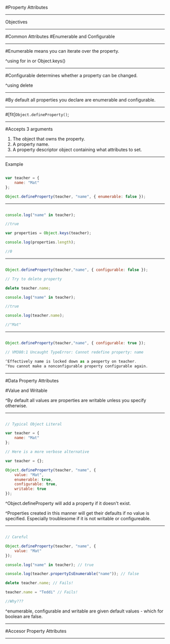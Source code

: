 #Property Attributes

---

Objectives

---

#Common Attributes
#Enumerable and Configurable

---


#Enumerable means you can iterate over the property.

^using for in or Object.keys()

---

#Configurable determines whether a property can be changed.

^using delete

---

#By default all properties you declare are enumerable and configurable.

---

#[fit]```Object.defineProperty()```;

---

#Accepts 3 arguments

1. The object that owns the property.
2. A property name.
3. A property descriptor object containing what attributes to set.

---

Example

```javascript

var teacher = {
	name: "Mat"
};

Object.defineProperty(teacher, "name", { enumerable: false });

```

---

```javascript

console.log("name" in teacher);

//true

var properties = Object.keys(teacher);

console.log(properties.length);

//0


```

---

```javascript

Object.defineProperty(teacher,"name", { configurable: false });

// Try to delete property

delete teacher.name;

console.log("name" in teacher);

//true

console.log(teacher.name);

//"Mat"

```

---

```javascript

Object.defineProperty(teacher,"name", { configurable: true });

// VM380:1 Uncaught TypeError: Cannot redefine property: name

^Effectively name is locked down as a peoperty on teacher.
^You cannot make a nonconfigurable property configurable again.

```

---

#Data Property Attributes

#Value and Writable

^By default all values are properties are writable unless you specify otherwise.

---

```javascript

// Typical Object Literal

var teacher = {
	name: "Mat"
};

// Here is a more verbose alternative

var teacher = {};

Object.defineProperty(teacher, "name", {
	value: "Mat",
	enumerable: true,
	configurable: true,
	writable: true
});

```
^Object.defineProperty will add a property if it doesn't exist.

^Properties created in this manner will get their defaults if no value is specified.  Especially troublesome if it is not writable or configureable.

---

```javascript

// Careful

Object.defineProperty(teacher, "name", {
	value: "Mat"
});

console.log("name" in teacher); // true

console.log(teacher.propertyIsEnumerable("name")); // false

delete teacher.name; // Fails!

teacher.name = "Teddi" // Fails!

//Why???

```

^enumerable, configurable and writable are given default values - which for boolean are false.

---

#Accesor Property Attributes

---


